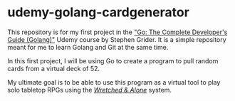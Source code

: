 # udemy-golang-cardgenerator
This repository is for my first project in the ["Go: The Complete Developer's Guide (Golang)"](https://www.udemy.com/course/go-the-complete-developers-guide/) Udemy course by Stephen Grider. It is a simple repository meant for me to learn Golang and Git at the same time.

In this first project, I will be using Go to create a program to pull random cards from a virtual deck of 52.

My ultimate goal is to be able to use this program as a virtual tool to play solo tabletop RPGs using the [*Wretched & Alone*](https://sealedlibrary.itch.io/wretched-alone-srd) system.
